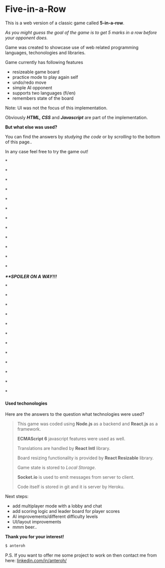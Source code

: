 # Five-in-a-Row

This is a web version of a classic game called **5-in-a-row**. 

_As you might guess the goal of the game is to get 5 marks in a row before your opponent does._ 

Game was created to showcase use of web related programming languages, techonologies and libraries.

Game currently has following features 
* resizeable game board
* practice mode to play again self
* undo/redo move 
* simple AI opponent
* supports two languages (fi/en)
* remembers state of the board 

Note: UI was not the focus of this implementation. 

Obviously _**HTML, CSS**_ and _**Javascript**_ are part of the implementation. 

**But what else was used?**

You can find the answers by _studying the code_ or by _scrolling_ to the bottom of this page..

In any case feel free to try the game out!

\*

\*

\*

\*

\*

\*

\*

\*

\*

\*

\*

\*

**_**SPOILER ON A WAY!!!_**

\*

\*

\*

\*

\*

\*

\*

\*

\*

\*

\*

\*

#### Used techonologies

Here are the answers to the question what technologies were used?

> This game was coded using **Node.js** as a backend and **React.js** as a framework.
>
> **ECMAScript 6** javascript features were used as well.  
>
> Translations are handled by **React Intl** library.
>
> Board resizing functionality is provided by **React Resizable** library.
>
> Game state is stored to _Local Storage_.
>
> **Socket.io** is used to emit messages from server to client.
>
> Code itself is stored in git and it is server by Heroku. 
>

Next steps:
* add multiplayer mode with a lobby and chat
* add scoring logic and leader board for player scores
* AI improvements/different difficulty levels
* UI/layout improvements
* mmm beer..

**Thank you for your interest!** 

```bash
$ anteroh
```

P.S. If you want to offer me some project to work on then contact me from here: [linkedin.com/in/anteroh/](https://www.linkedin.com/in/anteroh/)
